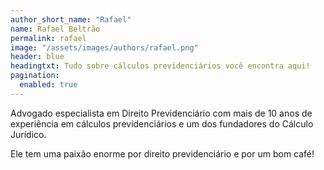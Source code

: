 ```yaml
---
author_short_name: "Rafael"
name: Rafael Beltrão
permalink: rafael
image: "/assets/images/authors/rafael.png"
header: blue
headingtxt: Tudo sobre cálculos previdenciários você encontra aqui!
pagination:
  enabled: true
---
```


Advogado especialista em Direito Previdenciário com mais de 10 anos de experiência em cálculos previdenciários e um dos fundadores do Cálculo Jurídico.

Ele tem uma paixão enorme por direito previdenciário e por um bom café!
